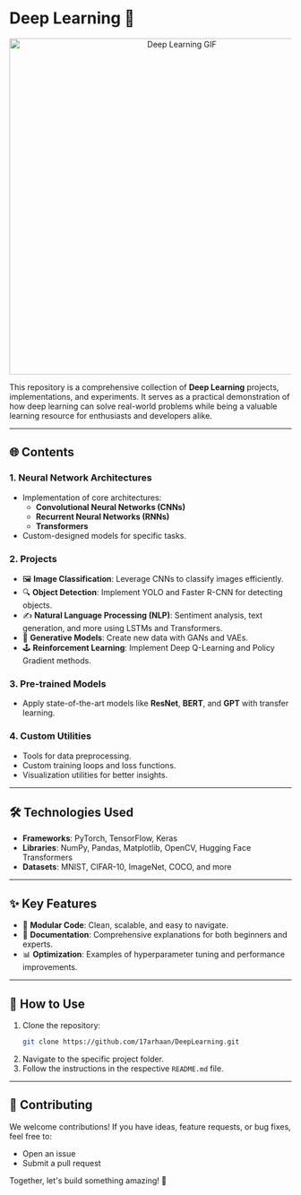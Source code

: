 
# **Deep Learning** 🌟  

<div align="center">
  <img src="https://miro.medium.com/v2/resize:fit:1400/1*BIpRgx5FsEMhr1k2EqBKFg.gif" alt="Deep Learning GIF" width="600">
</div>

This repository is a comprehensive collection of **Deep Learning** projects, implementations, and experiments. It serves as a practical demonstration of how deep learning can solve real-world problems while being a valuable learning resource for enthusiasts and developers alike.

---

## **🌐 Contents**

### **1. Neural Network Architectures**
- Implementation of core architectures:
  - **Convolutional Neural Networks (CNNs)**
  - **Recurrent Neural Networks (RNNs)**
  - **Transformers**
- Custom-designed models for specific tasks.

### **2. Projects**
- 🖼️ **Image Classification**: Leverage CNNs to classify images efficiently.
- 🔍 **Object Detection**: Implement YOLO and Faster R-CNN for detecting objects.
- ✍️ **Natural Language Processing (NLP)**: Sentiment analysis, text generation, and more using LSTMs and Transformers.
- 🎨 **Generative Models**: Create new data with GANs and VAEs.
- 🕹️ **Reinforcement Learning**: Implement Deep Q-Learning and Policy Gradient methods.

### **3. Pre-trained Models**
- Apply state-of-the-art models like **ResNet**, **BERT**, and **GPT** with transfer learning.

### **4. Custom Utilities**
- Tools for data preprocessing.
- Custom training loops and loss functions.
- Visualization utilities for better insights.

---

## **🛠️ Technologies Used**
- **Frameworks**: PyTorch, TensorFlow, Keras  
- **Libraries**: NumPy, Pandas, Matplotlib, OpenCV, Hugging Face Transformers  
- **Datasets**: MNIST, CIFAR-10, ImageNet, COCO, and more  

---

## **✨ Key Features**
- 🧩 **Modular Code**: Clean, scalable, and easy to navigate.  
- 📖 **Documentation**: Comprehensive explanations for both beginners and experts.  
- 📊 **Optimization**: Examples of hyperparameter tuning and performance improvements.  

---

## **🚀 How to Use**
1. Clone the repository:  
   ```bash
   git clone https://github.com/17arhaan/DeepLearning.git
   ```
2. Navigate to the specific project folder.  
3. Follow the instructions in the respective `README.md` file.

---

## **🤝 Contributing**
We welcome contributions! If you have ideas, feature requests, or bug fixes, feel free to:
- Open an issue  
- Submit a pull request  

Together, let's build something amazing! 🚀  
